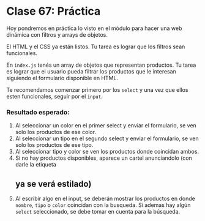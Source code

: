 # Clase 67: Práctica

Hoy pondremos en práctica lo visto en el módulo para hacer una web dinámica con filtros y arrays de objetos. 

El HTML y el CSS ya están listos. Tu tarea es lograr que los filtros sean funcionales. 

En `index.js` tenés un array de objetos que representan productos. Tu tarea es lograr que el usuario pueda filtrar los productos que le interesan siguiendo el formulario disponible en HTML. 

Te recomendamos comenzar primero por los `select` y una vez que ellos esten funcionales, seguir por el `input`. 

### Resultado esperado:

1. Al seleccionar un color en el primer select y enviar el formulario, se ven solo los productos de ese color. 
2. Al seleccionar un tipo en el segundo select y enviar el formulario, se ven solo los productos de ese tipo. 
3. Al seleccionar tipo y color se ven los productos donde coincidan ambos. 
4. Si no hay productos disponibles, aparece un cartel anunciandolo (con darle la etiqueta <h2> ya se verá estilado)
5. Al escribir algo en el input, se deberán mostrar los productos en donde `nombre`, `tipo` o `color` coincidan con la busqueda. Si ademas hay algún `select` seleccionado, se debe tomar en cuenta para la búsqueda. 
